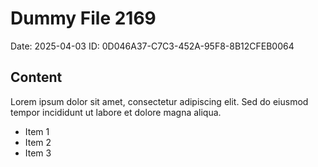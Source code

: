 # Dummy File 2169

Date: 2025-04-03
ID: 0D046A37-C7C3-452A-95F8-8B12CFEB0064

## Content

Lorem ipsum dolor sit amet, consectetur adipiscing elit.
Sed do eiusmod tempor incididunt ut labore et dolore magna aliqua.

* Item 1
* Item 2
* Item 3
